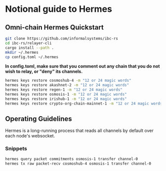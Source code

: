 # Notional guide to Hermes

## Omni-chain Hermes Quickstart

```bash
git clone https://github.com/informalsystems/ibc-rs
cd ibc-rs/relayer-cli
cargo install --path .
mkdir ~/.hermes
cp config.toml ~/.hermes
```

**In config.toml, make sure that you comment out any chain that you do not wish to relay, or "deny" its channels.**


```bash
hermes keys restore cosmoshub-4 -m "12 or 24 magic words"
hermes keys restore akashnet-2 -m "12 or 24 magic words"
hermes keys restore regen-1 -m "12 or 24 magic words"
hermes keys restore osmosis-1 -m "12 or 24 magic words"
hermes keys restore irishub-1 -m "12 or 24 magic words"
hermes keys restore crypto-org-chain-mainnet-1 -m "12 or 24 magic words" -p "m/44'/394'/0'/0/0"
```



## Operating Guidelines

Hermes is a long-running process that reads all channels by default over each node's websocket.  





### Snippets


```bash
hermes query packet commitments osmosis-1 transfer channel-0
hermes tx raw packet-recv cosmoshub-4 osmosis-1 transfer channel-0
```
